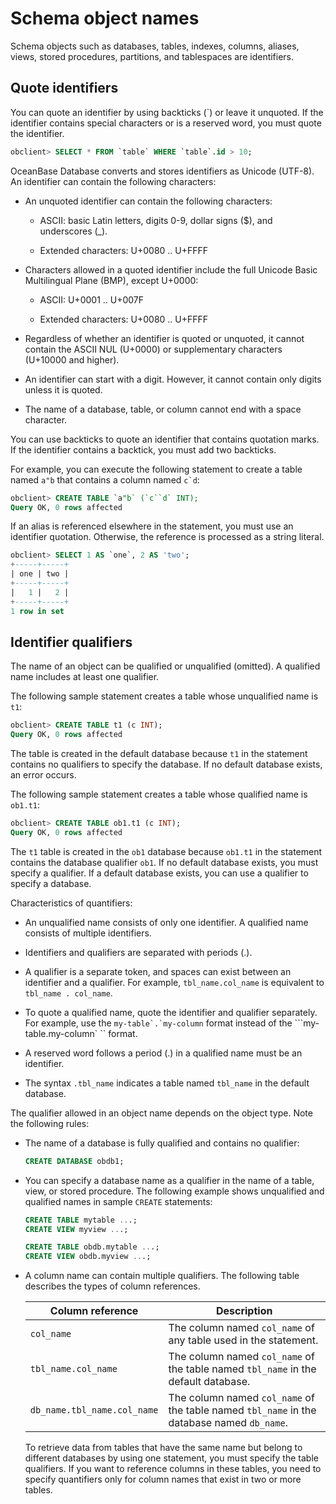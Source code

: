 # Schema object names

Schema objects such as databases, tables, indexes, columns, aliases, views, stored procedures, partitions, and tablespaces are identifiers.

## Quote identifiers

You can quote an identifier by using backticks (`) or leave it unquoted. If the identifier contains special characters or is a reserved word, you must quote the identifier.

```sql
obclient> SELECT * FROM `table` WHERE `table`.id > 10;
```

OceanBase Database converts and stores identifiers as Unicode (UTF-8). An identifier can contain the following characters:

* An unquoted identifier can contain the following characters:

   * ASCII: basic Latin letters, digits 0-9, dollar signs ($), and underscores (_).

   * Extended characters: U+0080 .. U+FFFF

* Characters allowed in a quoted identifier include the full Unicode Basic Multilingual Plane (BMP), except U+0000:

   * ASCII: U+0001 .. U+007F

   * Extended characters: U+0080 .. U+FFFF

* Regardless of whether an identifier is quoted or unquoted, it cannot contain the ASCII NUL (U+0000) or supplementary characters (U+10000 and higher).

* An identifier can start with a digit. However, it cannot contain only digits unless it is quoted.

* The name of a database, table, or column cannot end with a space character.

You can use backticks to quote an identifier that contains quotation marks. If the identifier contains a backtick, you must add two backticks.

For example, you can execute the following statement to create a table named `a"b` that contains a column named ``c`d``:

```sql
obclient> CREATE TABLE `a"b` (`c``d` INT);
Query OK, 0 rows affected
```

If an alias is referenced elsewhere in the statement, you must use an identifier quotation. Otherwise, the reference is processed as a string literal.

```sql
obclient> SELECT 1 AS `one`, 2 AS 'two';
+-----+-----+
| one | two |
+-----+-----+
|   1 |   2 |
+-----+-----+
1 row in set
```

## Identifier qualifiers

The name of an object can be qualified or unqualified (omitted). A qualified name includes at least one qualifier.

The following sample statement creates a table whose unqualified name is `t1`:

```sql
obclient> CREATE TABLE t1 (c INT);
Query OK, 0 rows affected
```

The table is created in the default database because `t1` in the statement contains no qualifiers to specify the database. If no default database exists, an error occurs.

The following sample statement creates a table whose qualified name is `ob1.t1`:

```sql
obclient> CREATE TABLE ob1.t1 (c INT);
Query OK, 0 rows affected
```

The `t1` table is created in the `ob1` database because `ob1.t1` in the statement contains the database qualifier `ob1`. If no default database exists, you must specify a qualifier. If a default database exists, you can use a qualifier to specify a database.

Characteristics of quantifiers:

* An unqualified name consists of only one identifier. A qualified name consists of multiple identifiers.

* Identifiers and qualifiers are separated with periods (.).

* A qualifier is a separate token, and spaces can exist between an identifier and a qualifier. For example, `tbl_name.col_name` is equivalent to `tbl_name . col_name`.

* To quote a qualified name, quote the identifier and qualifier separately. For example, use the ```my-table`.`my-column``` format instead of the ```my-table.my-column` `` format.

* A reserved word follows a period (.) in a qualified name must be an identifier.

* The syntax `.tbl_name` indicates a table named `tbl_name` in the default database.

The qualifier allowed in an object name depends on the object type. Note the following rules:

* The name of a database is fully qualified and contains no qualifier:

   ```sql
   CREATE DATABASE obdb1;
   ```

* You can specify a database name as a qualifier in the name of a table, view, or stored procedure. The following example shows unqualified and qualified names in sample `CREATE` statements:

   ```sql
   CREATE TABLE mytable ...;
   CREATE VIEW myview ...;

   CREATE TABLE obdb.mytable ...;
   CREATE VIEW obdb.myview ...;
   ```

* A column name can contain multiple qualifiers. The following table describes the types of column references.

   | Column reference | Description |
   |-----------------------------|----------------------------------------------|
   | `col_name` | The column named `col_name` of any table used in the statement.  |
   | `tbl_name.col_name` | The column named `col_name` of the table named `tbl_name` in the default database.  |
   | `db_name.tbl_name.col_name` | The column named `col_name` of the table named `tbl_name` in the database named `db_name`.  |

   To retrieve data from tables that have the same name but belong to different databases by using one statement, you must specify the table qualifiers. If you want to reference columns in these tables, you need to specify quantifiers only for column names that exist in two or more tables.

